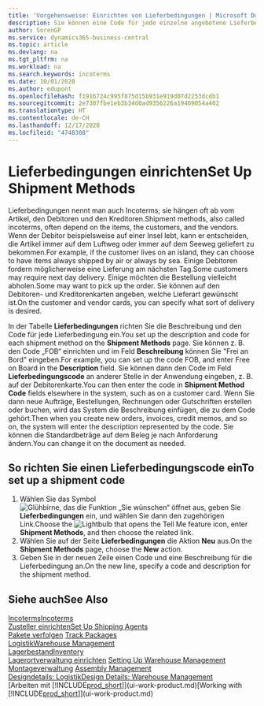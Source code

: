 ```yaml
---
title: 'Vorgehensweise: Einrichten von Lieferbedingungen | Microsoft Docs'
description: Sie können eine Code für jede einzelne angebotene Lieferbedingungen einrichten, wie auch die Informationen dazu angeben und die Informationen dazu eingeben.
author: SorenGP
ms.service: dynamics365-business-central
ms.topic: article
ms.devlang: na
ms.tgt_pltfrm: na
ms.workload: na
ms.search.keywords: incoterms
ms.date: 10/01/2020
ms.author: edupont
ms.openlocfilehash: f1916724c995f875d15b931e919d07d2253dcdb1
ms.sourcegitcommit: 2e7307fbe1eb3b34d0ad9356226a19409054a402
ms.translationtype: HT
ms.contentlocale: de-CH
ms.lasthandoff: 12/17/2020
ms.locfileid: "4748308"
---
```

# <a name="set-up-shipment-methods"></a><span data-ttu-id="5b4ce-103">Lieferbedingungen einrichten</span><span class="sxs-lookup"><span data-stu-id="5b4ce-103">Set Up Shipment Methods</span></span>
<span data-ttu-id="5b4ce-104">Lieferbedingungen nennt man auch Incoterms; sie hängen oft ab vom Artikel, den Debitoren und den Kreditoren.</span><span class="sxs-lookup"><span data-stu-id="5b4ce-104">Shipment methods, also called incoterms, often depend on the items, the customers, and the vendors.</span></span> <span data-ttu-id="5b4ce-105">Wenn der Debitor beispielsweise auf einer Insel lebt, kann er entscheiden, die Artikel immer auf dem Luftweg oder immer auf dem Seeweg geliefert zu bekommen.</span><span class="sxs-lookup"><span data-stu-id="5b4ce-105">For example, if the customer lives on an island, they can choose to have items always shipped by air or always by sea.</span></span> <span data-ttu-id="5b4ce-106">Einige Debitoren fordern möglicherweise eine Lieferung am nächsten Tag.</span><span class="sxs-lookup"><span data-stu-id="5b4ce-106">Some customers may require next day delivery.</span></span> <span data-ttu-id="5b4ce-107">Einige möchten die Bestellung vielleicht abholen.</span><span class="sxs-lookup"><span data-stu-id="5b4ce-107">Some may want to pick up the order.</span></span> <span data-ttu-id="5b4ce-108">Sie können auf den Debitoren- und Kreditorenkarten angeben, welche Lieferart gewünscht ist.</span><span class="sxs-lookup"><span data-stu-id="5b4ce-108">On the customer and vendor cards, you can specify what sort of delivery is desired.</span></span>

<span data-ttu-id="5b4ce-109">In der Tabelle **Lieferbedingungen** richten Sie die Beschreibung und den Code für jede Lieferbedingung ein.</span><span class="sxs-lookup"><span data-stu-id="5b4ce-109">You set up the description and code for each shipment method on the **Shipment Methods** page.</span></span> <span data-ttu-id="5b4ce-110">Sie können z. B. den Code „FOB“ einrichten und im Feld **Beschreibung** können Sie "Frei an Bord" eingeben.</span><span class="sxs-lookup"><span data-stu-id="5b4ce-110">For example, you can set up the code FOB, and enter Free on Board in the **Description** field.</span></span> <span data-ttu-id="5b4ce-111">Sie können dann den Code im Feld **Lieferbedingungscode** an anderer Stelle in der Anwendung eingeben, z. B. auf der Debitorenkarte.</span><span class="sxs-lookup"><span data-stu-id="5b4ce-111">You can then enter the code in **Shipment Method Code** fields elsewhere in the system, such as on a customer card.</span></span> <span data-ttu-id="5b4ce-112">Wenn Sie dann neue Aufträge, Bestellungen, Rechnungen oder Gutschriften erstellen oder buchen, wird das System die Beschreibung einfügen, die zu dem Code gehört.</span><span class="sxs-lookup"><span data-stu-id="5b4ce-112">Then when you create new orders, invoices, credit memos, and so on, the system will enter the description represented by the code.</span></span> <span data-ttu-id="5b4ce-113">Sie können die Standardbeträge auf dem Beleg je nach Anforderung ändern.</span><span class="sxs-lookup"><span data-stu-id="5b4ce-113">You can change it on the document as needed.</span></span>

## <a name="to-set-up-a-shipment-code"></a><span data-ttu-id="5b4ce-114">So richten Sie einen Lieferbedingungscode ein</span><span class="sxs-lookup"><span data-stu-id="5b4ce-114">To set up a shipment code</span></span>
1. <span data-ttu-id="5b4ce-115">Wählen Sie das Symbol ![Glühbirne, das die Funktion „Sie wünschen“ öffnet](media/ui-search/search_small.png "Tell Me-Funktion") aus, geben Sie **Lieferbedingungen** ein, und wählen Sie dann den zugehörigen Link.</span><span class="sxs-lookup"><span data-stu-id="5b4ce-115">Choose the ![Lightbulb that opens the Tell Me feature](media/ui-search/search_small.png "Tell me what you want to do") icon, enter **Shipment Methods**, and then choose the related link.</span></span>
2. <span data-ttu-id="5b4ce-116">Wählen Sie auf der Seite **Lieferbedingungen** die Aktion **Neu** aus.</span><span class="sxs-lookup"><span data-stu-id="5b4ce-116">On the **Shipment Methods** page, choose the **New** action.</span></span>
3. <span data-ttu-id="5b4ce-117">Geben Sie in der neuen Zeile einen Code und eine Beschreibung für die Lieferbedingung an.</span><span class="sxs-lookup"><span data-stu-id="5b4ce-117">On the new line, specify a code and description for the shipment method.</span></span>

## <a name="see-also"></a><span data-ttu-id="5b4ce-118">Siehe auch</span><span class="sxs-lookup"><span data-stu-id="5b4ce-118">See Also</span></span>
[<span data-ttu-id="5b4ce-119">Incoterms</span><span class="sxs-lookup"><span data-stu-id="5b4ce-119">Incoterms</span></span>](https://iccwbo.org/resources-for-business/incoterms-rules)  
[<span data-ttu-id="5b4ce-120">Zusteller einrichten</span><span class="sxs-lookup"><span data-stu-id="5b4ce-120">Set Up Shipping Agents</span></span>](sales-how-to-set-up-shipping-agents.md)  
<span data-ttu-id="5b4ce-121">[Pakete verfolgen](sales-how-track-packages.md)  </span><span class="sxs-lookup"><span data-stu-id="5b4ce-121">[Track Packages](sales-how-track-packages.md)  </span></span>  
[<span data-ttu-id="5b4ce-122">Logistik</span><span class="sxs-lookup"><span data-stu-id="5b4ce-122">Warehouse Management</span></span>](warehouse-manage-warehouse.md)  
[<span data-ttu-id="5b4ce-123">Lagerbestand</span><span class="sxs-lookup"><span data-stu-id="5b4ce-123">Inventory</span></span>](inventory-manage-inventory.md)  
<span data-ttu-id="5b4ce-124">[Lagerortverwaltung einrichten](warehouse-setup-warehouse.md)   </span><span class="sxs-lookup"><span data-stu-id="5b4ce-124">[Setting Up Warehouse Management](warehouse-setup-warehouse.md)   </span></span>  
<span data-ttu-id="5b4ce-125">[Montageverwaltung](assembly-assemble-items.md)  </span><span class="sxs-lookup"><span data-stu-id="5b4ce-125">[Assembly Management](assembly-assemble-items.md)  </span></span>  
[<span data-ttu-id="5b4ce-126">Designdetails: Logistik</span><span class="sxs-lookup"><span data-stu-id="5b4ce-126">Design Details: Warehouse Management</span></span>](design-details-warehouse-management.md)  
<span data-ttu-id="5b4ce-127">[Arbeiten mit [!INCLUDE[prod_short](includes/prod_short.md)]](ui-work-product.md)</span><span class="sxs-lookup"><span data-stu-id="5b4ce-127">[Working with [!INCLUDE[prod_short](includes/prod_short.md)]](ui-work-product.md)</span></span>  

